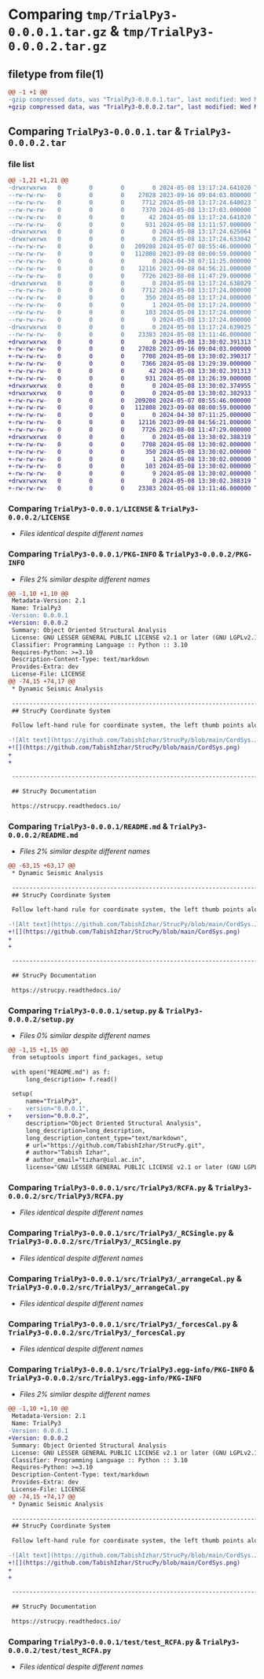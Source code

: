 # Comparing `tmp/TrialPy3-0.0.0.1.tar.gz` & `tmp/TrialPy3-0.0.0.2.tar.gz`

## filetype from file(1)

```diff
@@ -1 +1 @@
-gzip compressed data, was "TrialPy3-0.0.0.1.tar", last modified: Wed May  8 13:17:24 2024, max compression
+gzip compressed data, was "TrialPy3-0.0.0.2.tar", last modified: Wed May  8 13:30:02 2024, max compression
```

## Comparing `TrialPy3-0.0.0.1.tar` & `TrialPy3-0.0.0.2.tar`

### file list

```diff
@@ -1,21 +1,21 @@
-drwxrwxrwx   0        0        0        0 2024-05-08 13:17:24.641020 TrialPy3-0.0.0.1/
--rw-rw-rw-   0        0        0    27028 2023-09-16 09:04:03.000000 TrialPy3-0.0.0.1/LICENSE
--rw-rw-rw-   0        0        0     7712 2024-05-08 13:17:24.640023 TrialPy3-0.0.0.1/PKG-INFO
--rw-rw-rw-   0        0        0     7370 2024-05-08 13:17:03.000000 TrialPy3-0.0.0.1/README.md
--rw-rw-rw-   0        0        0       42 2024-05-08 13:17:24.641020 TrialPy3-0.0.0.1/setup.cfg
--rw-rw-rw-   0        0        0      931 2024-05-08 13:11:57.000000 TrialPy3-0.0.0.1/setup.py
-drwxrwxrwx   0        0        0        0 2024-05-08 13:17:24.625064 TrialPy3-0.0.0.1/src/
-drwxrwxrwx   0        0        0        0 2024-05-08 13:17:24.633042 TrialPy3-0.0.0.1/src/TrialPy3/
--rw-rw-rw-   0        0        0   209208 2024-05-07 08:55:46.000000 TrialPy3-0.0.0.1/src/TrialPy3/RCFA.py
--rw-rw-rw-   0        0        0   112808 2023-09-08 08:00:59.000000 TrialPy3-0.0.0.1/src/TrialPy3/_RCSingle.py
--rw-rw-rw-   0        0        0        0 2024-04-30 07:11:25.000000 TrialPy3-0.0.0.1/src/TrialPy3/__init__.py
--rw-rw-rw-   0        0        0    12116 2023-09-08 04:56:21.000000 TrialPy3-0.0.0.1/src/TrialPy3/_arrangeCal.py
--rw-rw-rw-   0        0        0     7726 2023-08-08 11:47:29.000000 TrialPy3-0.0.0.1/src/TrialPy3/_forcesCal.py
-drwxrwxrwx   0        0        0        0 2024-05-08 13:17:24.638029 TrialPy3-0.0.0.1/src/TrialPy3.egg-info/
--rw-rw-rw-   0        0        0     7712 2024-05-08 13:17:24.000000 TrialPy3-0.0.0.1/src/TrialPy3.egg-info/PKG-INFO
--rw-rw-rw-   0        0        0      350 2024-05-08 13:17:24.000000 TrialPy3-0.0.0.1/src/TrialPy3.egg-info/SOURCES.txt
--rw-rw-rw-   0        0        0        1 2024-05-08 13:17:24.000000 TrialPy3-0.0.0.1/src/TrialPy3.egg-info/dependency_links.txt
--rw-rw-rw-   0        0        0      103 2024-05-08 13:17:24.000000 TrialPy3-0.0.0.1/src/TrialPy3.egg-info/requires.txt
--rw-rw-rw-   0        0        0        9 2024-05-08 13:17:24.000000 TrialPy3-0.0.0.1/src/TrialPy3.egg-info/top_level.txt
-drwxrwxrwx   0        0        0        0 2024-05-08 13:17:24.639025 TrialPy3-0.0.0.1/test/
--rw-rw-rw-   0        0        0    23383 2024-05-08 13:11:46.000000 TrialPy3-0.0.0.1/test/test_RCFA.py
+drwxrwxrwx   0        0        0        0 2024-05-08 13:30:02.391313 TrialPy3-0.0.0.2/
+-rw-rw-rw-   0        0        0    27028 2023-09-16 09:04:03.000000 TrialPy3-0.0.0.2/LICENSE
+-rw-rw-rw-   0        0        0     7708 2024-05-08 13:30:02.390317 TrialPy3-0.0.0.2/PKG-INFO
+-rw-rw-rw-   0        0        0     7366 2024-05-08 13:29:39.000000 TrialPy3-0.0.0.2/README.md
+-rw-rw-rw-   0        0        0       42 2024-05-08 13:30:02.391313 TrialPy3-0.0.0.2/setup.cfg
+-rw-rw-rw-   0        0        0      931 2024-05-08 13:26:39.000000 TrialPy3-0.0.0.2/setup.py
+drwxrwxrwx   0        0        0        0 2024-05-08 13:30:02.374955 TrialPy3-0.0.0.2/src/
+drwxrwxrwx   0        0        0        0 2024-05-08 13:30:02.382933 TrialPy3-0.0.0.2/src/TrialPy3/
+-rw-rw-rw-   0        0        0   209208 2024-05-07 08:55:46.000000 TrialPy3-0.0.0.2/src/TrialPy3/RCFA.py
+-rw-rw-rw-   0        0        0   112808 2023-09-08 08:00:59.000000 TrialPy3-0.0.0.2/src/TrialPy3/_RCSingle.py
+-rw-rw-rw-   0        0        0        0 2024-04-30 07:11:25.000000 TrialPy3-0.0.0.2/src/TrialPy3/__init__.py
+-rw-rw-rw-   0        0        0    12116 2023-09-08 04:56:21.000000 TrialPy3-0.0.0.2/src/TrialPy3/_arrangeCal.py
+-rw-rw-rw-   0        0        0     7726 2023-08-08 11:47:29.000000 TrialPy3-0.0.0.2/src/TrialPy3/_forcesCal.py
+drwxrwxrwx   0        0        0        0 2024-05-08 13:30:02.388319 TrialPy3-0.0.0.2/src/TrialPy3.egg-info/
+-rw-rw-rw-   0        0        0     7708 2024-05-08 13:30:02.000000 TrialPy3-0.0.0.2/src/TrialPy3.egg-info/PKG-INFO
+-rw-rw-rw-   0        0        0      350 2024-05-08 13:30:02.000000 TrialPy3-0.0.0.2/src/TrialPy3.egg-info/SOURCES.txt
+-rw-rw-rw-   0        0        0        1 2024-05-08 13:30:02.000000 TrialPy3-0.0.0.2/src/TrialPy3.egg-info/dependency_links.txt
+-rw-rw-rw-   0        0        0      103 2024-05-08 13:30:02.000000 TrialPy3-0.0.0.2/src/TrialPy3.egg-info/requires.txt
+-rw-rw-rw-   0        0        0        9 2024-05-08 13:30:02.000000 TrialPy3-0.0.0.2/src/TrialPy3.egg-info/top_level.txt
+drwxrwxrwx   0        0        0        0 2024-05-08 13:30:02.388319 TrialPy3-0.0.0.2/test/
+-rw-rw-rw-   0        0        0    23383 2024-05-08 13:11:46.000000 TrialPy3-0.0.0.2/test/test_RCFA.py
```

### Comparing `TrialPy3-0.0.0.1/LICENSE` & `TrialPy3-0.0.0.2/LICENSE`

 * *Files identical despite different names*

### Comparing `TrialPy3-0.0.0.1/PKG-INFO` & `TrialPy3-0.0.0.2/PKG-INFO`

 * *Files 2% similar despite different names*

```diff
@@ -1,10 +1,10 @@
 Metadata-Version: 2.1
 Name: TrialPy3
-Version: 0.0.0.1
+Version: 0.0.0.2
 Summary: Object Oriented Structural Analysis
 License: GNU LESSER GENERAL PUBLIC LICENSE v2.1 or later (GNU LGPLv2.1)
 Classifier: Programming Language :: Python :: 3.10
 Requires-Python: >=3.10
 Description-Content-Type: text/markdown
 Provides-Extra: dev
 License-File: LICENSE
@@ -74,15 +74,17 @@
 * Dynamic Seismic Analysis
 
 -----------------------------------------------------------------------------------------------------------
 ## StrucPy Coordinate System 
 
 Follow left-hand rule for coordinate system, the left thumb points along the y-axis in the positive direction. Gravity loads acting along y-axis.
 
-![Alt text](https://github.com/TabishIzhar/StrucPy/blob/main/CordSys.JPG)
+![](https://github.com/TabishIzhar/StrucPy/blob/main/CordSys.png)
+
+
 
 ------------------------------------------------------------------------------------------------------------
 
 ## StrucPy Documentation
 
 https://strucpy.readthedocs.io/
```

### Comparing `TrialPy3-0.0.0.1/README.md` & `TrialPy3-0.0.0.2/README.md`

 * *Files 2% similar despite different names*

```diff
@@ -63,15 +63,17 @@
 * Dynamic Seismic Analysis
 
 -----------------------------------------------------------------------------------------------------------
 ## StrucPy Coordinate System 
 
 Follow left-hand rule for coordinate system, the left thumb points along the y-axis in the positive direction. Gravity loads acting along y-axis.
 
-![Alt text](https://github.com/TabishIzhar/StrucPy/blob/main/CordSys.JPG)
+![](https://github.com/TabishIzhar/StrucPy/blob/main/CordSys.png)
+
+
 
 ------------------------------------------------------------------------------------------------------------
 
 ## StrucPy Documentation
 
 https://strucpy.readthedocs.io/
```

### Comparing `TrialPy3-0.0.0.1/setup.py` & `TrialPy3-0.0.0.2/setup.py`

 * *Files 0% similar despite different names*

```diff
@@ -1,15 +1,15 @@
 from setuptools import find_packages, setup
 
 with open("README.md") as f:
     long_description= f.read()
 
 setup(
     name="TrialPy3",
-    version="0.0.0.1",
+    version="0.0.0.2",
     description="Object Oriented Structural Analysis",
     long_description=long_description,
     long_description_content_type="text/markdown",
     # url="https://github.com/TabishIzhar/StrucPy.git",
     # author="Tabish Izhar",
     # author_email="tizhar@iul.ac.in",
     license="GNU LESSER GENERAL PUBLIC LICENSE v2.1 or later (GNU LGPLv2.1)",
```

### Comparing `TrialPy3-0.0.0.1/src/TrialPy3/RCFA.py` & `TrialPy3-0.0.0.2/src/TrialPy3/RCFA.py`

 * *Files identical despite different names*

### Comparing `TrialPy3-0.0.0.1/src/TrialPy3/_RCSingle.py` & `TrialPy3-0.0.0.2/src/TrialPy3/_RCSingle.py`

 * *Files identical despite different names*

### Comparing `TrialPy3-0.0.0.1/src/TrialPy3/_arrangeCal.py` & `TrialPy3-0.0.0.2/src/TrialPy3/_arrangeCal.py`

 * *Files identical despite different names*

### Comparing `TrialPy3-0.0.0.1/src/TrialPy3/_forcesCal.py` & `TrialPy3-0.0.0.2/src/TrialPy3/_forcesCal.py`

 * *Files identical despite different names*

### Comparing `TrialPy3-0.0.0.1/src/TrialPy3.egg-info/PKG-INFO` & `TrialPy3-0.0.0.2/src/TrialPy3.egg-info/PKG-INFO`

 * *Files 2% similar despite different names*

```diff
@@ -1,10 +1,10 @@
 Metadata-Version: 2.1
 Name: TrialPy3
-Version: 0.0.0.1
+Version: 0.0.0.2
 Summary: Object Oriented Structural Analysis
 License: GNU LESSER GENERAL PUBLIC LICENSE v2.1 or later (GNU LGPLv2.1)
 Classifier: Programming Language :: Python :: 3.10
 Requires-Python: >=3.10
 Description-Content-Type: text/markdown
 Provides-Extra: dev
 License-File: LICENSE
@@ -74,15 +74,17 @@
 * Dynamic Seismic Analysis
 
 -----------------------------------------------------------------------------------------------------------
 ## StrucPy Coordinate System 
 
 Follow left-hand rule for coordinate system, the left thumb points along the y-axis in the positive direction. Gravity loads acting along y-axis.
 
-![Alt text](https://github.com/TabishIzhar/StrucPy/blob/main/CordSys.JPG)
+![](https://github.com/TabishIzhar/StrucPy/blob/main/CordSys.png)
+
+
 
 ------------------------------------------------------------------------------------------------------------
 
 ## StrucPy Documentation
 
 https://strucpy.readthedocs.io/
```

### Comparing `TrialPy3-0.0.0.1/test/test_RCFA.py` & `TrialPy3-0.0.0.2/test/test_RCFA.py`

 * *Files identical despite different names*

